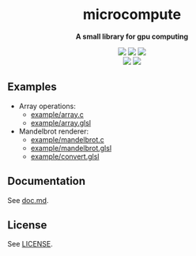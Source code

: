 <p align="center">
	<h1 align="center"><b>microcompute</b></h1>
	<p align="center"><b>A small library for gpu computing</b></p>
	<p align="center">
	<img src="https://img.shields.io/github/license/kal39/microcompute">
	<img src="https://img.shields.io/github/repo-size/kal39/microcompute">
	<img src="https://img.shields.io/github/languages/top/kal39/microcompute">
	<br>
	<img src="https://img.shields.io/github/issues/kal39/microcompute">
	<img src="https://img.shields.io/github/v/release/kal39/microcompute?sort=semver">
	</p>
</p>

## Examples

- Array operations:
  - [example/array.c](https://github.com/kal39/microcompute/blob/master/example/arrays.c)
  - [example/array.glsl](https://github.com/kal39/microcompute/blob/master/example/arrays.glsl)
- Mandelbrot renderer:
  - [example/mandelbrot.c](https://github.com/kal39/microcompute/blob/master/example/mandelbrot.c)
  - [example/mandelbrot.glsl](https://github.com/kal39/microcompute/blob/master/example/mandelbrot.glsl)
  - [example/convert.glsl](https://github.com/kal39/microcompute/blob/master/example/convert.glsl)

## Documentation

See [doc.md](https://github.com/kal39/microcompute/blob/master/doc.md).

## License

See [LICENSE](https://github.com/kal39/microcompute/blob/master/LICENCE).